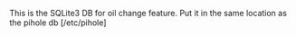 This is the SQLite3 DB for oil change feature.  Put it in the same location as the pihole db [/etc/pihole]